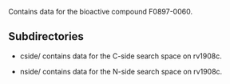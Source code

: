 Contains data for the bioactive compound F0897-0060.

## Subdirectories

- cside/ contains data for the C-side search space on rv1908c.

- nside/ contains data for the N-side search space on rv1908c.

